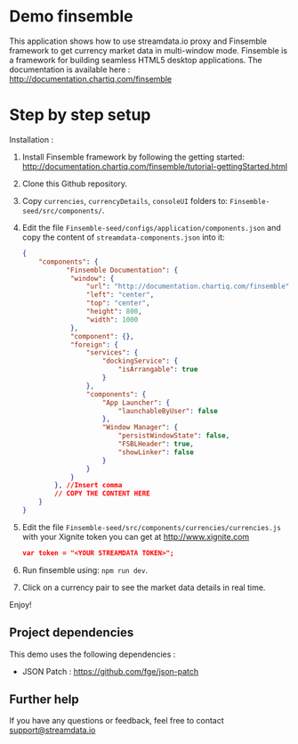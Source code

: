 # Demo finsemble 

This application shows how to use streamdata.io proxy and Finsemble framework to get currency market data in multi-window mode.
Finsemble is a framework for building seamless HTML5 desktop applications. 
The documentation is available here : http://documentation.chartiq.com/finsemble

# Step by step setup

Installation :

1. Install Finsemble framework by following the getting started: http://documentation.chartiq.com/finsemble/tutorial-gettingStarted.html

2. Clone this Github repository.

3. Copy `currencies`, `currencyDetails`, `consoleUI` folders to: `Finsemble-seed/src/components/`.

4. Edit the file `Finsemble-seed/configs/application/components.json` and copy the content of `streamdata-components.json` into it:
    ```json 
    {
        "components": {
               "Finsemble Documentation": {
    			"window": {
    				"url": "http://documentation.chartiq.com/finsemble",
    				"left": "center",
    				"top": "center",
    				"height": 800,
    				"width": 1000
    			},
    			"component": {},
    			"foreign": {
    				"services": {
    					"dockingService": {
    						"isArrangable": true
    					}
    				},
    				"components": {
    					"App Launcher": {
    						"launchableByUser": false
    					},
    					"Window Manager": {
    						"persistWindowState": false,
    						"FSBLHeader": true,
    						"showLinker": false
    					}
    				}
    			}
    		}, //Insert comma 
    		// COPY THE CONTENT HERE
        }
    }    
    ```

5. Edit the file `Finsemble-seed/src/components/currencies/currencies.js` with your Xignite token you can get at <http://www.xignite.com>
    ```json
    var token = "<YOUR STREAMDATA TOKEN>";
    ```  

6. Run finsemble using: `npm run dev`.

7. Click on a currency pair to see the market data details in real time.

Enjoy!

## Project dependencies

This demo uses the following dependencies :

- JSON Patch : https://github.com/fge/json-patch


## Further help

If you have any questions or feedback, feel free to contact support@streamdata.io
